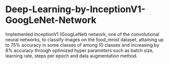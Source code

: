 # Deep-Learning-by-InceptionV1-GoogLeNet-Network
Implemented InceptionV1 (GoogLeNet) network, one of the convolutional neural networks, to classify images on the food_mnist dataset, attaining up to 75% accuracy in some classes of among 10 classes and increasing by 8% accuracy through optimized hyper parameters such as batch size, learning rate, steps per epoch and data augmentation method.
